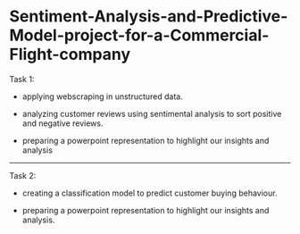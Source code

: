 # Sentiment-Analysis-and-Predictive-Model-project-for-a-Commercial-Flight-company


Task 1:

- applying webscraping in unstructured data.

- analyzing customer reviews using sentimental analysis to sort positive and negative reviews.

- preparing a powerpoint representation to highlight our insights and analysis


------------------------------------------------------------------------------------------------------------------------

Task 2:

- creating a classification model to predict customer buying behaviour.

- preparing a powerpoint representation to highlight our insights and analysis.
